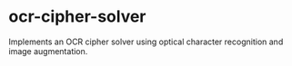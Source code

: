 # ocr-cipher-solver
Implements an OCR cipher solver using optical character recognition and image augmentation.
